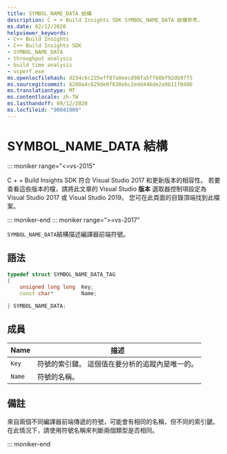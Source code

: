 ```yaml
---
title: SYMBOL_NAME_DATA 結構
description: C + + Build Insights SDK SYMBOL_NAME_DATA 結構參考。
ms.date: 02/12/2020
helpviewer_keywords:
- C++ Build Insights
- C++ Build Insights SDK
- SYMBOL_NAME_DATA
- throughput analysis
- build time analysis
- vcperf.exe
ms.openlocfilehash: d234c6c225eff87a0eecd98fa5ff60bf92db97f5
ms.sourcegitcommit: 6280a4c629de0f638ebc2edd446de2a9b11f0406
ms.translationtype: MT
ms.contentlocale: zh-TW
ms.lasthandoff: 09/12/2020
ms.locfileid: "90041909"
---
```

# <a name="symbol_name_data-structure"></a>SYMBOL_NAME_DATA 結構

::: moniker range="<=vs-2015"

C + + Build Insights SDK 符合 Visual Studio 2017 和更新版本的相容性。 若要查看這些版本的檔，請將此文章的 Visual Studio **版本** 選取器控制項設定為 Visual Studio 2017 或 Visual Studio 2019。 您可在此頁面的目錄頂端找到此檔案。

::: moniker-end
::: moniker range=">=vs-2017"

`SYMBOL_NAME_DATA`結構描述編譯器前端符號。

## <a name="syntax"></a>語法

```cpp
typedef struct SYMBOL_NAME_DATA_TAG
{
    unsigned long long  Key;
    const char*         Name;

} SYMBOL_NAME_DATA;
```

## <a name="members"></a>成員

| Name | 描述 |
|--|--|
| `Key` | 符號的索引鍵。 這個值在要分析的追蹤內是唯一的。 |
| `Name` | 符號的名稱。 |

## <a name="remarks"></a>備註

來自兩個不同編譯器前端傳遞的符號，可能會有相同的名稱，但不同的索引鍵。 在此情況下，請使用符號名稱來判斷兩個類型是否相同。

::: moniker-end
